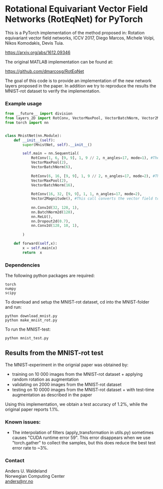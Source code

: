 # Rotational Equivariant Vector Field Networks (RotEqNet) for PyTorch

This is a PyTorch implementation of the method proposed in:
Rotation equivariant vector field networks, ICCV 2017,
Diego Marcos, Michele Volpi, Nikos Komodakis, Devis Tuia.

https://arxiv.org/abs/1612.09346


The original MATLAB implementation can be found at:

https://github.com/dmarcosg/RotEqNet

The goal of this code is to provide an implementation of the new network layers proposed in the paper. In addition we try to reproduce the results the MNIST-rot dataset to verify the implementation.




### Example usage
```python
from __future__ import division
from layers_2D import RotConv, VectorMaxPool, VectorBatchNorm, Vector2Magnitude, VectorUpsampling
from torch import nn


class MnistNet(nn.Module):
    def __init__(self):
        super(MnistNet, self).__init__()

        self.main = nn.Sequential(           
            RotConv(1, 6, [9, 9], 1, 9 // 2, n_angles=17, mode=1), #The first RotConv must have mode=1 
            VectorMaxPool(2),
            VectorBatchNorm(6),
            
            RotConv(6, 16, [9, 9], 1, 9 // 2, n_angles=17, mode=2), #The next RotConv has mode=2 (since the input is vector field)
            VectorMaxPool(2),
            VectorBatchNorm(16),
            
            RotConv(16, 32, [9, 9], 1, 1, n_angles=17, mode=2),
            Vector2Magnitude(), #This call converts the vector field to a conventional multichannel image/feature image
            
            nn.Conv2d(32, 128, 1),
            nn.BatchNorm2d(128),
            nn.ReLU(),
            nn.Dropout2d(0.7),
            nn.Conv2d(128, 10, 1),
            
        )

    def forward(self,x):
        x = self.main(x)
        return  x
```


### Dependencies
The following python packages are required:

```
torch
numpy
scipy
```
To download and setup the MNIST-rot dataset, cd into the MNIST-folder and run:
```
python download_mnist.py
python make_mnist_rot.py
```
To run the MNIST-test:
```
python mnist_test.py
```
## Results from the MNIST-rot test
The MNIST-experiment in the orignial paper was obtained by:
- training on 10 000 images from the MNIST-rot dataset + applying random rotation as augmentation
- validating on 2000 images from the MNIST-rot dataset
- testing on 10 0000 images from the MNIST-rot dataset + with test-time augmentation as described in the paper

Using this implementation, we obtain a test accuracy of 1.2%, while the original paper reports 1.1%.

### Known issues:
- The interpolation of filters (apply_transformation in utils.py) sometimes causes "CUDA runtime error 59". This error disappears when we use "torch.gather" to collect the samples, but this does reduce the best test error rate to ~3%. 


### Contact
Anders U. Waldeland <br/>
Norwegian Computing Center <br/>
anders@nr.no <br/>



